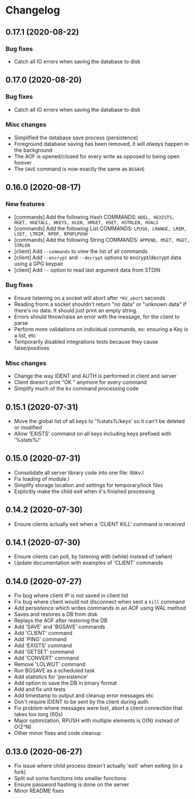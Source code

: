 # Changelog

## 0.17.1 (2020-08-22)

  ### Bug fixes

  * Catch all IO errors when saving the database to disk

## 0.17.0 (2020-08-20)

  ### Bug fixes

  * Catch all IO errors when saving the database to disk

  ### Misc changes

  * Simplified the database save process (persistence)
  * Foreground database saving has been removed, it will _always_ happen in the background
  * The AOF is opened/closed for every write as opposed to being open forever
  * The `SAVE` command is now exactly the same as `BGSAVE`

## 0.16.0 (2020-08-17)

  ### New features

  * [commands] Add the following Hash COMMANDS: `HDEL, HEXISTS, HGET, HGETALL, HKEYS, HLEN, HMGET, HSET, HSTRLEN, HVALS`
  * [commands] Add the following List COMMANDS: `LPUSH, LRANGE, LREM, LSET, LTRIM, RPOP, RPOPLPUSH`
  * [commands] Add the following String COMMANDS: `APPEND, MSET, MGET, STRLEN`
  * [client] Add `--commands` to view the list of all commands
  * [client] Add `--encrypt` and `--decrypt` options to encrypt/decrypt data using a GPG keypair
  * [client] Add `--` option to read last argument data from STDIN

  ### Bug fixes

  * Ensure listening on a socket will abort after `*KV_abort` seconds
  * Reading frorm a socket shouldn't return "no data" or "unknown data" if there's no data. It should just print an empty string.
  * Errors should throw/raise an error with the message, for the client to parse
  * Perform more validations on individual commands, ex: ensuring a Key is a list, etc
  * Temporarily disabled integrations tests because they cause false/positives

  ### Misc changes

  * Change the way IDENT and AUTH is performed in client and server
  * Client doesn't print "OK <name>" anymore for every command
  * Simplify much of the kv command processing code

## 0.15.1 (2020-07-31)

  * Move the global list of all keys to '%stats%/keys' so it can't be deleted or modified
  * Allow 'EXISTS' command on all keys including keys prefixed with '%stats%/'

## 0.15.0 (2020-07-31)

  * Consolidate all server library code into one file: libkv.l
  * Fix loading of module.l
  * Simplify storage location and settings for temporary/lock files
  * Explicitly make the child exit when it's finished processing

## 0.14.2 (2020-07-30)

  * Ensure clients actually exit when a 'CLIENT KILL' command is received

## 0.14.1 (2020-07-30)

  * Ensure clients can poll, by listening with (while) instead of (when)
  * Update documentation with examples of 'CLIENT' commands

## 0.14.0 (2020-07-27)

  * Fix bug where client IP is not saved in client list
  * Fix bug where client would not disconnect when sent a `kill` command
  * Add persistence which writes commands in an AOF using WAL method
  * Saves and restores a DB from disk
  * Replays the AOF after restoring the DB
  * Add 'SAVE' and 'BGSAVE' commands
  * Add 'CLIENT' command
  * Add 'PING' command
  * Add 'EXISTS' command
  * Add 'GETSET' command
  * Add 'CONVERT' command
  * Remove 'LOLWUT' command
  * Run BGSAVE as a scheduled task
  * Add statistics for 'persistence'
  * Add option to save the DB in binary format
  * Add and fix unit tests
  * Add timestamp to output and cleanup error messages etc
  * Don't require IDENT to be sent by the client during auth
  * Fix problem where messages were lost, abort a client connection that takes too long (60s)
  * Major optimization, RPUSH with multiple elements is O(N) instead of O(2^N)
  * Other minor fixes and code cleanup

## 0.13.0 (2020-06-27)

  * Fix issue where child process doesn't actually 'exit' when exiting (in a fork)
  * Split out some functions into smaller functions
  * Ensure password hashing is done on the server
  * Minor README fixes
